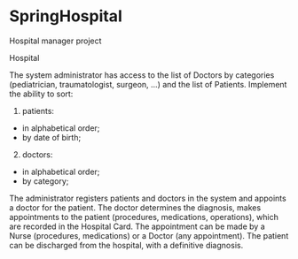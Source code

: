 # SpringHospital
Hospital manager project

Hospital

The system administrator has access to the list of Doctors by categories (pediatrician, traumatologist, surgeon, ...) and the list of Patients. Implement the ability to sort:
1) patients:
- in alphabetical order;
- by date of birth;
2) doctors:
- in alphabetical order;
- by category;

The administrator registers patients and doctors in the system and appoints a doctor for the patient.
The doctor determines the diagnosis, makes appointments to the patient (procedures, medications, operations), which are recorded in the Hospital Card. The appointment can be made by a Nurse (procedures, medications) or a Doctor (any appointment).
The patient can be discharged from the hospital, with a definitive diagnosis.
